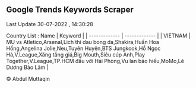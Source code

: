 

## Google Trends Keywords Scraper 
 
Last Update 30-07-2022 , 14:30:28

Country List :
 Name  | Keyword |
| ------------- | ------------- |
| VIETNAM | MU vs Atletico,Arsenal,Lich thi dau bong da,Shakira,Huấn Hoa Hồng,Angelina Jolie,Neu,Tuyên Huyên,BTS Jungkook,Hồ Ngọc Hà,V.League,Xăng tăng giá,Big Mouth,Siêu cúp Anh,Play Together,V.League,TP.HCM đấu với Hải Phòng,Vu lan báo hiếu,MoMo,Lê Dương Bảo Lâm |



© Abdul Muttaqin 

